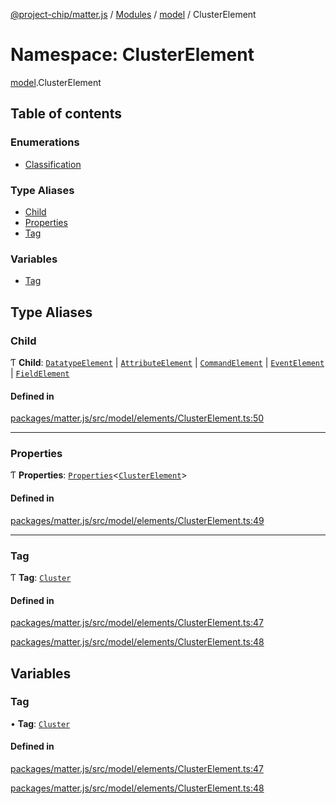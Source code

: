 [@project-chip/matter.js](../README.md) / [Modules](../modules.md) / [model](model.md) / ClusterElement

# Namespace: ClusterElement

[model](model.md).ClusterElement

## Table of contents

### Enumerations

- [Classification](../enums/model.ClusterElement.Classification.md)

### Type Aliases

- [Child](model.ClusterElement.md#child)
- [Properties](model.ClusterElement.md#properties)
- [Tag](model.ClusterElement.md#tag)

### Variables

- [Tag](model.ClusterElement.md#tag-1)

## Type Aliases

### Child

Ƭ **Child**: [`DatatypeElement`](../interfaces/model.DatatypeElement-1.md) \| [`AttributeElement`](../interfaces/model.AttributeElement-1.md) \| [`CommandElement`](../interfaces/model.CommandElement-1.md) \| [`EventElement`](../interfaces/model.EventElement-1.md) \| [`FieldElement`](../interfaces/model.FieldElement-1.md)

#### Defined in

[packages/matter.js/src/model/elements/ClusterElement.ts:50](https://github.com/project-chip/matter.js/blob/3adaded6/packages/matter.js/src/model/elements/ClusterElement.ts#L50)

___

### Properties

Ƭ **Properties**: [`Properties`](model.BaseElement.md#properties)\<[`ClusterElement`](../interfaces/model.ClusterElement-1.md)\>

#### Defined in

[packages/matter.js/src/model/elements/ClusterElement.ts:49](https://github.com/project-chip/matter.js/blob/3adaded6/packages/matter.js/src/model/elements/ClusterElement.ts#L49)

___

### Tag

Ƭ **Tag**: [`Cluster`](../enums/model.ElementTag.md#cluster)

#### Defined in

[packages/matter.js/src/model/elements/ClusterElement.ts:47](https://github.com/project-chip/matter.js/blob/3adaded6/packages/matter.js/src/model/elements/ClusterElement.ts#L47)

[packages/matter.js/src/model/elements/ClusterElement.ts:48](https://github.com/project-chip/matter.js/blob/3adaded6/packages/matter.js/src/model/elements/ClusterElement.ts#L48)

## Variables

### Tag

• **Tag**: [`Cluster`](../enums/model.ElementTag.md#cluster)

#### Defined in

[packages/matter.js/src/model/elements/ClusterElement.ts:47](https://github.com/project-chip/matter.js/blob/3adaded6/packages/matter.js/src/model/elements/ClusterElement.ts#L47)

[packages/matter.js/src/model/elements/ClusterElement.ts:48](https://github.com/project-chip/matter.js/blob/3adaded6/packages/matter.js/src/model/elements/ClusterElement.ts#L48)
